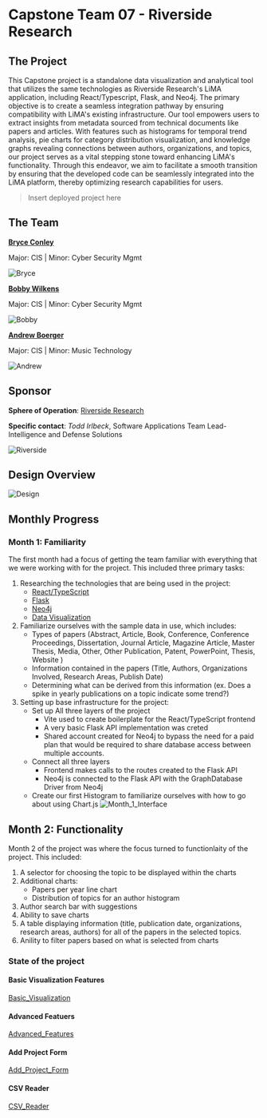 # Capstone Team 07 - Riverside Research

## The Project

This Capstone project is a standalone data visualization and analytical tool that utilizes the same technologies as Riverside Research's LiMA application, including React/Typescript, Flask, and Neo4j. The primary objective is to create a seamless integration pathway by ensuring compatibility with LiMA's existing infrastructure. Our tool empowers users to extract insights from metadata sourced from technical documents like papers and articles. With features such as histograms for temporal trend analysis, pie charts for category distribution visualization, and knowledge graphs revealing connections between authors, organizations, and topics, our project serves as a vital stepping stone toward enhancing LiMA's functionality. Through this endeavor, we aim to facilitate a smooth transition by ensuring that the developed code can be seamlessly integrated into the LiMA platform, thereby optimizing research capabilities for users.

> Insert deployed project here 

## The Team

**[Bryce Conley](mailto:conleyb2@udayton.edu)**

Major: CIS  |  Minor: Cyber Security Mgmt

![Bryce](./images/bryce.png)

**[Bobby Wilkens](mailto:wilkensb1@udayton.edu)**

Major: CIS  |  Minor: Cyber Security Mgmt

![Bobby](./images/bobby.png)

**[Andrew Boerger](mailto:boergera2@udayton.edu)**

Major: CIS  |  Minor: Music Technology

![Andrew](./images/andrew.png)

## Sponsor

**Sphere of Operation**: [Riverside Research](https://www.riversideresearch.org/)

**Specific contact**: *Todd Irlbeck*, Software Applications Team Lead- Intelligence and Defense Solutions


![Riverside](./images/riverside.png)

## Design Overview

![Design](./images/designOverview.png)

## Monthly Progress

### Month 1: Familiarity

The first month had a focus of getting the team familiar with everything that we were working with for the project. This included three primary tasks:

1) Researching the technologies that are being used in the project:
    - [React/TypeScript](https://docs.google.com/document/d/1QRyA2zaTRjBmIsNzNtPSbNQ13_3oczqZeWKlv2cT9ms/edit)
    - [Flask](https://docs.google.com/document/d/19aO4xIXEr8QtiqUwTCRhQJlue-r1oEKEpeQCgSrn0Lc/edit)
    - [Neo4j]()
    - [Data Visualization](https://docs.google.com/document/d/1WznjjzQvBE7lzuG4anxtJWIw8QdM1KXSFs72ObEOHJw/edit)
2) Familiarize ourselves with the sample data in use, which includes:
    - Types of papers (Abstract, Article, Book, Conference, Conference Proceedings, Dissertation, Journal Article, Magazine Article, Master Thesis, Media, Other, Other Publication, Patent, PowerPoint, Thesis, Website )
    - Information contained in the papers (Title, Authors, Organizations Involved, Research Areas, Publish Date)
    - Determining what can be derived from this information (ex. Does a spike in yearly publications on a topic indicate some trend?)
3) Setting up base infrastructure for the project:
    - Set up All three layers of the project
        - Vite used to create boilerplate for the React/TypeScript frontend
        - A very basic Flask API implementation was creted
        - Shared account created for Neo4j to bypass the need for a paid plan that would be required to share database access between multiple accounts.
    - Connect all three layers
        - Frontend makes calls to the routes created to the Flask API
        - Neo4j is connected to the Flask API with the GraphDatabase Driver from Neo4j
    - Create our first Histogram to familiarize ourselves with how to go about using Chart.js
    ![Month_1_Interface](./images/Month1Interface.png)

## Month 2: Functionality

Month 2 of the project was where the focus turned to functionlaity of the project. This included:

1) A selector for choosing the topic to be displayed within the charts
2) Additional charts:
    - Papers per year line chart
    - Distribution of topics for an author histogram
3) Author search bar with suggestions
4) Ability to save charts
5) A table displaying information (title, publication date, organizations, research areas, authors) for all of the papers in the selected topics.
6) Anility to filter papers based on what is selected from charts

### State of the project
#### Basic Visualization Features
[Basic_Visualization](./videos/Demo%201.mkv)
#### Advanced Featuers
[Advanced_Features](./videos/Demo%202.mkv)
#### Add Project Form
[Add_Project_Form](./videos/Demo%203.mkv)
#### CSV  Reader
[CSV_Reader](./videos/Demo%204.mp4)